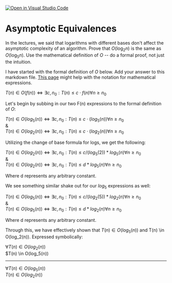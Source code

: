 [![Open in Visual Studio Code](https://classroom.github.com/assets/open-in-vscode-718a45dd9cf7e7f842a925f5ebbe5719a5e09af4491e668f4dbf2b25d5cca122.svg)](https://classroom.github.com/online_ide?assignment_repo_id=11974275&assignment_repo_type=AssignmentRepo)
# Asymptotic Equivalences

In the lectures, we said that logarithms with different bases don't affect the
asymptotic complexity of an algorithm. Prove that $O(\log_{2} n)$ is the same as
$O(\log_{5} n)$. Use the mathematical definition of $O$ -- do a formal proof,
not just the intuition.

I have started with the formal definition of $O$ below. Add your answer to this
markdown file. [This
page](https://docs.github.com/en/get-started/writing-on-github/working-with-advanced-formatting/writing-mathematical-expressions)
might help with the notation for mathematical expressions.

$T(n) \in O(f(n)) \iff \exists c, n_0: T(n) \leq c \cdot f(n) \forall n \geq n_0$  

Let's begin by subbing in our two F(n) expressions to the formal definition of $O$:  

$T(n) \in O(log_5(n)) \iff \exists c, n_0: T(n) \leq c \cdot (log_5(n)) \forall n \geq n_0$  
                                        &  
$T(n) \in O(log_2(n)) \iff \exists c, n_0: T(n) \leq c \cdot (log_2(n)) \forall n \geq n_0$  

Utilizing the change of base formula for logs, we get the following:  

$T(n) \in O(log_2(n)) \iff \exists c, n_0: T(n) \leq c/(log_5(2)) * log_5(n) \forall n \geq n_0$  
                                        &  
$T(n) \in O(log_2(n)) \iff \exists c, n_0: T(n) \leq d * log_5(n) \forall n \geq n_0$  

Where d represents any arbitrary constant.  

We see something similar shake out for our $log_5$ expressions as well:  

$T(n) \in O(log_5(n)) \iff \exists c, n_0: T(n) \leq c/(log_2(5)) * log_2(n) \forall n \geq n_0$  
                                        &  
$T(n) \in O(log_5(n)) \iff \exists c, n_0: T(n) \leq d * log_2(n) \forall n \geq n_0$  

Where d represents any arbitrary constant.  

Through this, we have effectively shown that $T(n) \in O(log_5(n))$ and T(n) \in O(log_2(n)). Expressed symbolically:  

$\forall T(n) \in O(log_2(n))$  
$T(n) \in O(log_5(n))  
________________________    

$\forall T(n) \in O(log_5(n))$   
$T(n) \in O(log_2(n))$  
